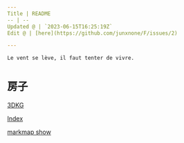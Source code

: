 ```yaml
---
Title | README
-- | --
Updated @ | `2023-06-15T16:25:19Z`
Edit @ | [here](https://github.com/junxnone/F/issues/2)

---
```

`Le vent se lève, ‌‍‍‌‍​‌‌‍​‍‌‌‌‌​‌‌‍‍‍​‌‍‍‍‍​‌‍‍‍‍​‌‍‍‌‍​‌‌‍​‍‍‌‌‌​‌‌‍‍‍​‌‌‌‍‍​‌‍‍‍‍​‌‍‍‌‍​‌‌‍​‌‌‌‌‍​‌‌‍‌​‍‌‌‌‌​‍‍‍‍‍​‍‍‍​‍‌​‌​‌‌‌​‌‌‌‌​‌‌‍il faut tenter de vivre.`

# `房子`

[3DKG](https://junxnone.github.io/3d-force-graph/example/html-nodes/ ':include :type=iframe width=100% height=600px')


[Index](_sidebar.md ':include')


[markmap show](https://junxnone.github.io/F/markmap.html?md=https://junxnone.github.io/F/_sidebar.md ':include :type=iframe width=100% height=400px')

